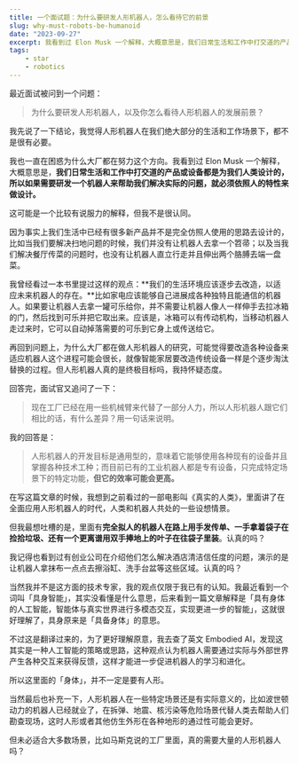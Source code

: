 ```yaml
---
title: 一个面试题：为什么要研发人形机器人，怎么看待它的前景
slug: why-must-robots-be-humanoid
date: "2023-09-27"
excerpt: 我看到过 Elon Musk 一个解释，大概意思是，我们日常生活和工作中打交道的产品或设备都是为我们人类设计的，如果需要研发一个机器人来帮助我们解决实际的问题，就必须依照人的特性来做设计。这可能是一个比较有说服力的说法，但我不是很认同。
tags:
    - star
    - robotics
---
```


最近面试被问到一个问题：

> 为什么要研发人形机器人，以及你怎么看待人形机器人的发展前景？

我先说了一下结论，我觉得人形机器人在我们绝大部分的生活和工作场景下，都不是很有必要。

我也一直在困惑为什么大厂都在努力这个方向。我看到过 Elon Musk 一个解释，大概意思是，**我们日常生活和工作中打交道的产品或设备都是为我们人类设计的，所以如果需要研发一个机器人来帮助我们解决实际的问题，就必须依照人的特性来做设计。**

这可能是一个比较有说服力的解释，但我不是很认同。

因为事实上我们生活中已经有很多新产品并不是完全仿照人使用的思路去设计的，比如当我们要解决扫地问题的时候，我们并没有让机器人去拿一个笤帚；以及当我们解决餐厅传菜的问题时，也没有让机器人直立行走并且伸出两个胳膊去端一盘菜。

我曾经看过一本书里提过这样的观点：**我们的生活环境应该逐步去改造，以适应未来机器人的存在。**比如家电应该能够自己进展成各种独特且能通信的机器人。如果要让机器人去拿一罐可乐给你，并不需要让机器人像人一样伸手去拉冰箱的门，然后找到可乐并把它取出来。应该是，冰箱可以有传动机构，当移动机器人走过来时，它可以自动掉落需要的可乐到它身上或传送给它。

再回到问题上，为什么大厂都在做人形机器人的研究，可能觉得要改造各种设备来适应机器人这个进程可能会很长，就像智能家居要改造传统设备一样是个逐步淘汰替换的过程。但人形机器人真的是终极目标吗，我持怀疑态度。

回答完，面试官又追问了一下：

> 现在工厂已经在用一些机械臂来代替了一部分人力，所以人形机器人跟它们相比的话，有什么差异？用一句话来说明。

我的回答是：

> 人形机器人的开发目标是通用型的，意味着它能够使用各种现有的设备并且掌握各种技术工种；而目前已有的工业机器人都是专有设备，只完成特定场景下的特定功能，**但它的效率可能会更高。**

在写这篇文章的时候，我想到之前看过的一部电影叫《真实的人类》，里面讲了在全面应用人形机器人的时代，人类和机器人共处的一些设想情景。

但我最想吐槽的是，里面有**完全拟人的机器人在路上用手发传单、一手拿着袋子在捡拾垃圾、还有一个更离谱用双手捧地上的叶子在往袋子里装**。认真的吗？

我记得也看到过有创业公司在介绍他们怎么解决酒店清洁信任度的问题，演示的是让机器人拿抹布一点点去擦浴缸、洗手台盆等这些区域。认真的吗？

当然我并不是这方面的技术专家，我的观点仅限于我已有的认知。我最近看到一个词叫「具身智能」，其实没看懂是什么意思，后来看到一篇文章解释是「具有身体的人工智能，智能体与真实世界进行多模态交互，实现更进一步的智能」，这就很好理解了，具身原来是「具备身体」的意思。

不过这是翻译过来的，为了更好理解原意，我去查了英文 Embodied AI，发现这其实是一种人工智能的策略或思路，这种观点认为机器人需要通过实际与外部世界产生各种交互来获得反馈，这样才能进一步促进机器人的学习和进化。

所以这里面的「身体」，并不一定是要有人形。

当然最后也补充一下，人形机器人在一些特定场景还是有实际意义的，比如波世顿动力的机器人已经就业了，在拆弹、地震、核污染等危险场景代替人类去帮助人们勘查现场，这时人形或者其他仿生外形在各种地形的通过性可能会更好。

但未必适合大多数场景，比如马斯克说的工厂里面，真的需要大量的人形机器人吗？
